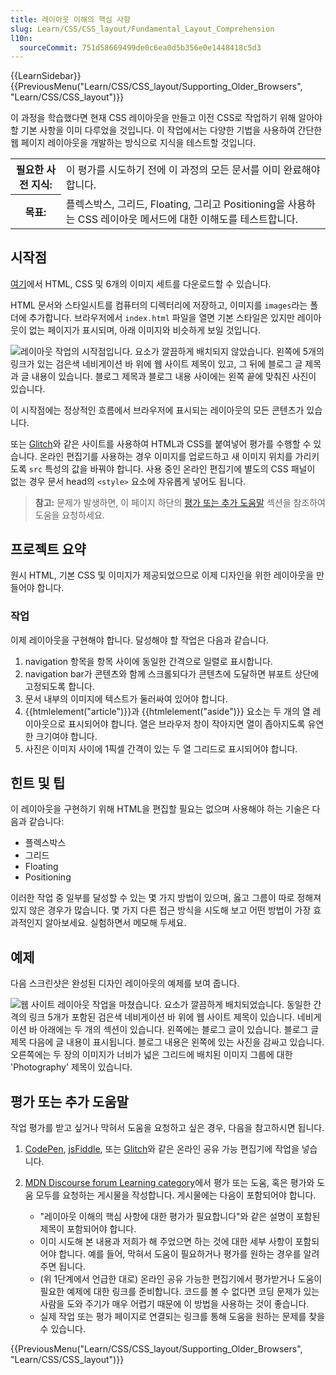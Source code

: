 ```yaml
---
title: 레이아웃 이해의 핵심 사항
slug: Learn/CSS/CSS_layout/Fundamental_Layout_Comprehension
l10n:
  sourceCommit: 751d58669499de0c6ea0d5b356e0e1448418c5d3
---
```


{{LearnSidebar}}
{{PreviousMenu("Learn/CSS/CSS_layout/Supporting_Older_Browsers", "Learn/CSS/CSS_layout")}}

이 과정을 학습했다면 현재 CSS 레이아웃을 만들고 이전 CSS로 작업하기 위해 알아야 할 기본 사항을 이미 다루었을 것입니다. 이 작업에서는 다양한 기법을 사용하여 간단한 웹 페이지 레이아웃을 개발하는 방식으로 지식을 테스트할 것입니다.

<table>
  <tbody>
    <tr>
      <th scope="row">필요한 사전 지식:</th>
      <td>
        이 평가를 시도하기 전에 이 과정의 모든 문서를 이미 완료해야 합니다.
      </td>
    </tr>
    <tr>
      <th scope="row">목표:</th>
      <td>
        플렉스박스, 그리드, Floating, 그리고 Positioning을 사용하는 CSS 레이아웃 메서드에 대한 이해도를 테스트합니다.
      </td>
    </tr>
  </tbody>
</table>

## 시작점

[여기](https://github.com/mdn/learning-area/tree/main/css/css-layout/fundamental-layout-comprehension)에서 HTML, CSS 및 6개의 이미지 세트를 다운로드할 수 있습니다.

HTML 문서와 스타일시트를 컴퓨터의 디렉터리에 저장하고, 이미지를 `images`라는 폴더에 추가합니다. 브라우저에서 `index.html` 파일을 열면 기본 스타일은 있지만 레이아웃이 없는 페이지가 표시되며, 아래 이미지와 비슷하게 보일 것입니다.

![레이아웃 작업의 시작점입니다. 요소가 깔끔하게 배치되지 않았습니다. 왼쪽에 5개의 링크가 있는 검은색 네비게이션 바 위에 웹 사이트 제목이 있고, 그 뒤에 블로그 글 제목과 글 내용이 있습니다. 블로그 제목과 블로그 내용 사이에는 왼쪽 끝에 맞춰진 사진이 있습니다.](layout-task-start.png)

이 시작점에는 정상적인 흐름에서 브라우저에 표시되는 레이아웃의 모든 콘텐츠가 있습니다.

또는 [Glitch](https://glitch.com/)와 같은 사이트를 사용하여 HTML과 CSS를 붙여넣어 평가를 수행할 수 있습니다. 온라인 편집기를 사용하는 경우 이미지를 업로드하고 새 이미지 위치를 가리키도록 `src` 특성의 값을 바꿔야 합니다. 사용 중인 온라인 편집기에 별도의 CSS 패널이 없는 경우 문서 head의 `<style>` 요소에 자유롭게 넣어도 됩니다.

> **참고:** 문제가 발생하면, 이 페이지 하단의 [평가 또는 추가 도움말](#assessment_or_further_help) 섹션을 참조하여 도움을 요청하세요.

## 프로젝트 요약

원시 HTML, 기본 CSS 및 이미지가 제공되었으므로 이제 디자인을 위한 레이아웃을 만들어야 합니다.

### 작업

이제 레이아웃을 구현해야 합니다. 달성해야 할 작업은 다음과 같습니다.

1. navigation 항목을 항목 사이에 동일한 간격으로 일렬로 표시합니다.
2. navigation bar가 콘텐츠와 함께 스크롤되다가 콘텐츠에 도달하면 뷰포트 상단에 고정되도록 합니다.
3. 문서 내부의 이미지에 텍스트가 둘러싸여 있어야 합니다.
4. {{htmlelement("article")}}과 {{htmlelement("aside")}} 요소는 두 개의 열 레이아웃으로 표시되어야 합니다. 열은 브라우저 창이 작아지면 열이 좁아지도록 유연한 크기여야 합니다.
5. 사진은 이미지 사이에 1픽셀 간격이 있는 두 열 그리드로 표시되어야 합니다.

## 힌트 및 팁

이 레이아웃을 구현하기 위해 HTML을 편집할 필요는 없으며 사용해야 하는 기술은 다음과 같습니다:

- 플렉스박스
- 그리드
- Floating
- Positioning

이러한 작업 중 일부를 달성할 수 있는 몇 가지 방법이 있으며, 옳고 그름이 따로 정해져 있지 않은 경우가 많습니다. 몇 가지 다른 접근 방식을 시도해 보고 어떤 방법이 가장 효과적인지 알아보세요. 실험하면서 메모해 두세요.

## 예제

다음 스크린샷은 완성된 디자인 레이아웃의 예제를 보여 줍니다.

![웹 사이트 레이아웃 작업을 마쳤습니다. 요소가 깔끔하게 배치되었습니다. 동일한 간격의 링크 5개가 포함된 검은색 네비게이션 바 위에 웹 사이트 제목이 있습니다. 네비게이션 바 아래에는 두 개의 섹션이 있습니다. 왼쪽에는 블로그 글이 있습니다. 블로그 글 제목 다음에 글 내용이 표시됩니다. 블로그 내용은 왼쪽에 있는 사진을 감싸고 있습니다. 오른쪽에는 두 장의 이미지가 너비가 넓은 그리드에 배치된 이미지 그룹에 대한 'Photography' 제목이 있습니다.](layout-task-complete.png)

## 평가 또는 추가 도움말

작업 평가를 받고 싶거나 막혀서 도움을 요청하고 싶은 경우, 다음을 참고하시면 됩니다.

1. [CodePen](https://codepen.io/), [jsFiddle](https://jsfiddle.net/), 또는 [Glitch](https://glitch.com/)와 같은 온라인 공유 가능 편집기에 작업을 넣습니다.
2. [MDN Discourse forum Learning category](https://discourse.mozilla.org/c/mdn/learn/250)에서 평가 또는 도움, 혹은 평가와 도움 모두를 요청하는 게시물을 작성합니다. 게시물에는 다음이 포함되어야 합니다.

   - "레이아웃 이해의 핵심 사항에 대한 평가가 필요합니다"와 같은 설명이 포함된 제목이 포함되어야 합니다.
   - 이미 시도해 본 내용과 저희가 해 주었으면 하는 것에 대한 세부 사항이 포함되어야 합니다. 예를 들어, 막혀서 도움이 필요하거나 평가를 원하는 경우를 알려 주면 됩니다.
   - (위 1단계에서 언급한 대로) 온라인 공유 가능한 편집기에서 평가받거나 도움이 필요한 예제에 대한 링크를 준비합니다. 코드를 볼 수 없다면 코딩 문제가 있는 사람을 도와 주기가 매우 어렵기 때문에 이 방법을 사용하는 것이 좋습니다.
   - 실제 작업 또는 평가 페이지로 연결되는 링크를 통해 도움을 원하는 문제를 찾을 수 있습니다.

{{PreviousMenu("Learn/CSS/CSS_layout/Supporting_Older_Browsers", "Learn/CSS/CSS_layout")}}
